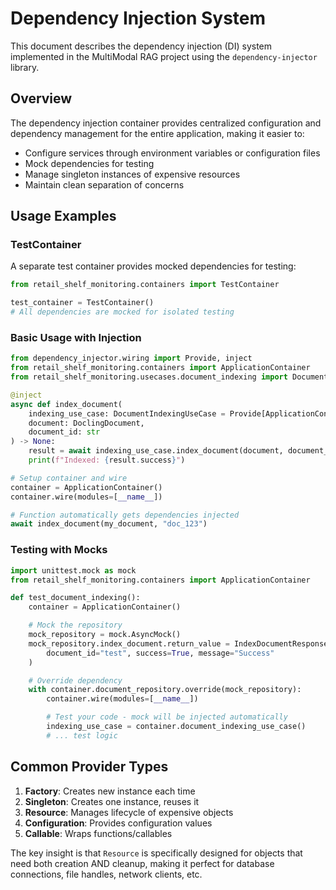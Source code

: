 # Dependency Injection System

This document describes the dependency injection (DI) system implemented in the MultiModal RAG project using the `dependency-injector` library.

## Overview

The dependency injection container provides centralized configuration and dependency management for the entire application, making it easier to:

- Configure services through environment variables or configuration files
- Mock dependencies for testing
- Manage singleton instances of expensive resources
- Maintain clean separation of concerns


## Usage Examples

### TestContainer

A separate test container provides mocked dependencies for testing:

```python
from retail_shelf_monitoring.containers import TestContainer

test_container = TestContainer()
# All dependencies are mocked for isolated testing
```

### Basic Usage with Injection

```python
from dependency_injector.wiring import Provide, inject
from retail_shelf_monitoring.containers import ApplicationContainer
from retail_shelf_monitoring.usecases.document_indexing import DocumentIndexingUseCase

@inject
async def index_document(
    indexing_use_case: DocumentIndexingUseCase = Provide[ApplicationContainer.document_indexing_use_case],
    document: DoclingDocument,
    document_id: str
) -> None:
    result = await indexing_use_case.index_document(document, document_id)
    print(f"Indexed: {result.success}")

# Setup container and wire
container = ApplicationContainer()
container.wire(modules=[__name__])

# Function automatically gets dependencies injected
await index_document(my_document, "doc_123")
```

### Testing with Mocks

```python
import unittest.mock as mock
from retail_shelf_monitoring.containers import ApplicationContainer

def test_document_indexing():
    container = ApplicationContainer()

    # Mock the repository
    mock_repository = mock.AsyncMock()
    mock_repository.index_document.return_value = IndexDocumentResponse(
        document_id="test", success=True, message="Success"
    )

    # Override dependency
    with container.document_repository.override(mock_repository):
        container.wire(modules=[__name__])

        # Test your code - mock will be injected automatically
        indexing_use_case = container.document_indexing_use_case()
        # ... test logic
```

## Common Provider Types

1. **Factory**: Creates new instance each time
2. **Singleton**: Creates one instance, reuses it
3. **Resource**: Manages lifecycle of expensive objects
4. **Configuration**: Provides configuration values
5. **Callable**: Wraps functions/callables

The key insight is that `Resource` is specifically designed for objects that need both creation AND cleanup, making it perfect for database connections, file handles, network clients, etc.
